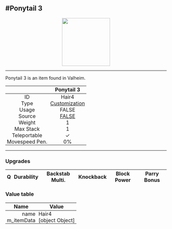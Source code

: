 <meta property="og:title" content="Ponytail 3 - MoreValheim" /><meta property="og:type" content="website" /><meta property="og:image" content="/assets/ponytail_3.png" /><meta property="og:description" content="Ponytail 3 is an item found in Valheim." /><meta name="theme-color" content="#546D78"><meta name="twitter:card" content="summary_large_image">
#Ponytail 3
-------------
<style>img {width:20px;}.tb {width:150px;display: block;margin-left: auto;margin-right: auto;}</style>

<style>.md-typeset table:not([class]) th:not([align]) {min-width:unset!important;}</style>
<style>td{padding:0em 0.3em!important;text-align:center!important;border-left:.05rem solid var(--md-default-fg-color--lightest)}</style>

<style>th{padding:0.1em 0.3em!important;text-align:center!important;font-weight:bold}</style>

<style>pre{text-align:right!important}</style>
<style>table tr td:first-child {border-left: 0;};</style>

<figure><img src="/assets/ponytail_3.png" class="tb" /><figcaption><small></small></figcaption></figure>

-------------

Ponytail 3 is an item found in Valheim.

|        | Ponytail 3              |
| ----------- | ------------------------------------ |
| ID |Hair4
| Type | [Customization](../../types/customization)
| Usage | FALSE<br>
| Source | [FALSE](../../items/false)
| Weight | 1 |
| Max Stack | 1 |
| Teleportable | ✓
| Movespeed Pen. | 0%


-------------

### Upgrades
| Q | Durability | Backstab Multi. | Knockback | Block Power | Parry Bonus
| - | - | - | - | - | - 


### Value table
| Name | Value
| - | - |
| <div style="text-align:right">name</div> | <div style="text-align:left">Hair4</div> | 
| <div style="text-align:right">m_itemData</div> | <div style="text-align:left">[object Object]</div> | 